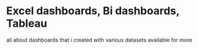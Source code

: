# Excel dashboards, Bi dashboards, Tableau
all about dashboards that i created with various datasets available for more
